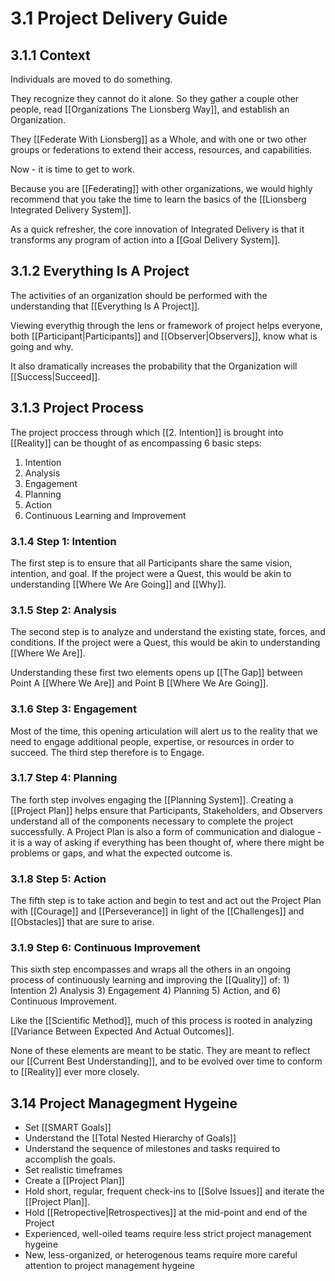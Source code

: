 # 3.1 Project Delivery Guide
## 3.1.1 Context

Individuals are moved to do something. 

They recognize they cannot do it alone. So they gather a couple other people, read [[Organizations The Lionsberg Way]], and establish an Organization. 

They [[Federate With Lionsberg]] as a Whole, and with one or two other groups or federations to extend their access, resources, and capabilities. 

Now - it is time to get to work. 

Because you are [[Federating]] with other organizations, we would highly recommend that you take the time to learn the basics of the [[Lionsberg Integrated Delivery System]]. 

As a quick refresher, the core innovation of Integrated Delivery is that it transforms any program of action into a [[Goal Delivery System]]. 

## 3.1.2 Everything Is A Project
The activities of an organization should be performed with the understanding that [[Everything Is A Project]]. 

Viewing everythig through the lens or framework of project helps everyone, both [[Participant|Participants]] and [[Observer|Observers]], know what is going and why. 

It also dramatically increases the probability that the Organization will [[Success|Succeed]]. 

## 3.1.3 Project Process
The project proccess through which [[2. Intention]] is brought into [[Reality]] can be thought of as encompassing 6 basic steps: 

1. Intention
2. Analysis
3. Engagement
4. Planning
5. Action
6. Continuous Learning and Improvement

### 3.1.4 Step 1: Intention
The first step is to ensure that all Participants share the same vision, intention, and goal. If the project were a Quest, this would be akin to understanding [[Where We Are Going]] and [[Why]].  

### 3.1.5 Step 2: Analysis
The second step is to analyze and understand the existing state, forces, and conditions. If the project were a Quest, this would be akin to understanding [[Where We Are]]. 

Understanding these first two elements opens up [[The Gap]] between Point A [[Where We Are]] and Point B [[Where We Are Going]]. 

### 3.1.6 Step 3: Engagement
Most of the time, this opening articulation will alert us to the reality that we need to engage additional people, expertise, or resources in order to succeed. The third step therefore is to Engage. 

### 3.1.7 Step 4: Planning
The forth step involves engaging the [[Planning System]]. Creating a [[Project Plan]] helps ensure that Participants, Stakeholders, and Observers understand all of the components necessary to complete the project successfully. A Project Plan is also a form of communication and dialogue - it is a way of asking if everything has been thought of, where there might be problems or gaps, and what the expected outcome is. 

### 3.1.8 Step 5: Action
The fifth step is to take action and begin to test and act out the Project Plan with [[Courage]] and [[Perseverance]] in light of the [[Challenges]] and [[Obstacles]] that are sure to arise. 

### 3.1.9 Step 6: Continuous Improvement
This sixth step encompasses and wraps all the others in an ongoing process of continuously learning and improving the [[Quality]] of: 1) Intention 2) Analysis 3) Engagement 4) Planning 5) Action, and 6) Continuous Improvement. 

Like the [[Scientific Method]], much of this process is rooted in analyzing [[Variance Between Expected And Actual Outcomes]]. 

None of these elements are meant to be static. They are meant to reflect our [[Current Best Understanding]], and to be evolved over time to conform to [[Reality]] ever more closely. 

## 3.14 Project Managegment Hygeine
- Set [[SMART Goals]]
- Understand the [[Total Nested Hierarchy of Goals]]
- Understand the sequence of milestones and tasks required to accomplish the goals. 
- Set realistic timeframes
- Create a [[Project Plan]]
- Hold short, regular, frequent check-ins to [[Solve Issues]] and iterate the [[Project Plan]].
- Hold [[Retropective|Retrospectives]] at the mid-point and end of the Project
- Experienced, well-oiled teams require less strict project management hygeine
- New, less-organized, or heterogenous teams require more careful attention to project management hygeine
